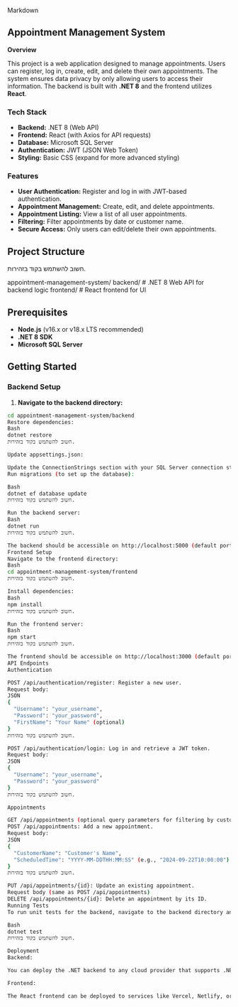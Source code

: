 Markdown
## Appointment Management System ##

**Overview**

This project is a web application designed to manage appointments. Users can register, log in, create, edit, and delete their own appointments. The system ensures data privacy by only allowing users to access their information. The backend is built with **.NET 8** and the frontend utilizes **React**.

### Tech Stack

* **Backend:** .NET 8 (Web API)
* **Frontend:** React (with Axios for API requests)
* **Database:** Microsoft SQL Server
* **Authentication:** JWT (JSON Web Token)
* **Styling:** Basic CSS (expand for more advanced styling)

### Features

* **User Authentication:** Register and log in with JWT-based authentication.
* **Appointment Management:** Create, edit, and delete appointments.
* **Appointment Listing:** View a list of all user appointments.
* **Filtering:** Filter appointments by date or customer name.
* **Secure Access:** Only users can edit/delete their own appointments.

## Project Structure

חשוב להשתמש בקוד בזהירות.

appointment-management-system/
backend/  # .NET 8 Web API for backend logic
frontend/ # React frontend for UI


## Prerequisites

* **Node.js** (v16.x or v18.x LTS recommended)
* **.NET 8 SDK**
* **Microsoft SQL Server**

## Getting Started

### Backend Setup

1. **Navigate to the backend directory:**

```bash
cd appointment-management-system/backend
Restore dependencies:
Bash
dotnet restore
חשוב להשתמש בקוד בזהירות.

Update appsettings.json:

Update the ConnectionStrings section with your SQL Server connection string.
Run migrations (to set up the database):

Bash
dotnet ef database update
חשוב להשתמש בקוד בזהירות.

Run the backend server:
Bash
dotnet run
חשוב להשתמש בקוד בזהירות.

The backend should be accessible on http://localhost:5000 (default port).
Frontend Setup
Navigate to the frontend directory:
Bash
cd appointment-management-system/frontend
חשוב להשתמש בקוד בזהירות.

Install dependencies:
Bash
npm install
חשוב להשתמש בקוד בזהירות.

Run the frontend server:
Bash
npm start
חשוב להשתמש בקוד בזהירות.

The frontend should be accessible on http://localhost:3000 (default port).
API Endpoints
Authentication

POST /api/authentication/register: Register a new user.
Request body:
JSON
{
  "Username": "your_username",
  "Password": "your_password",
  "FirstName": "Your Name" (optional)
}
חשוב להשתמש בקוד בזהירות.

POST /api/authentication/login: Log in and retrieve a JWT token.
Request body:
JSON
{
  "Username": "your_username",
  "Password": "your_password"
}
חשוב להשתמש בקוד בזהירות.

Appointments

GET /api/appointments (optional query parameters for filtering by customerName and date): Retrieve all appointments for the logged-in user.
POST /api/appointments: Add a new appointment.
Request body:
JSON
{
  "CustomerName": "Customer's Name",
  "ScheduledTime": "YYYY-MM-DDTHH:MM:SS" (e.g., "2024-09-22T10:00:00")
}
חשוב להשתמש בקוד בזהירות.

PUT /api/appointments/{id}: Update an existing appointment.
Request body (same as POST /api/appointments)
DELETE /api/appointments/{id}: Delete an appointment by its ID.
Running Tests
To run unit tests for the backend, navigate to the backend directory and run:

Bash
dotnet test
חשוב להשתמש בקוד בזהירות.

Deployment
Backend:

You can deploy the .NET backend to any cloud provider that supports .NET Core, such as Azure, AWS, or Heroku.

Frontend:

The React frontend can be deployed to services like Vercel, Netlify, or any static hosting service.
